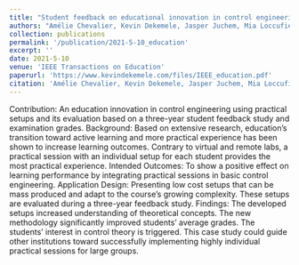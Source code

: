 ```yaml
---
title: "Student feedback on educational innovation in control engineering: active learning in practice"
authors: "Amélie Chevalier, Kevin Dekemele, Jasper Juchem, Mia Loccufier"
collection: publications
permalink: '/publication/2021-5-10_education'
excerpt: ''
date: 2021-5-10
venue: 'IEEE Transactions on Education'
paperurl: 'https://www.kevindekemele.com/files/IEEE_education.pdf'
citation: 'Amélie Chevalier, Kevin Dekemele, Jasper Juchem, Mia Loccufier (2021). Student feedback on educational innovation in control engineering: active learning in practice. IEEE Transactions on Education, 64(4), 432-437.'
---
```


Contribution: An education innovation in control engineering using practical setups and its evaluation based on a three-year student feedback study and examination grades. Background: Based on extensive research, education’s transition toward active learning and more practical experience has been shown to increase learning outcomes. Contrary to virtual and remote labs, a practical session with an individual setup for each student provides the most practical experience. Intended Outcomes: To show a positive effect on learning performance by integrating practical sessions in basic control engineering. Application Design: Presenting low cost setups that can be mass produced and adapt to the course’s growing complexity. These setups are evaluated during a three-year feedback study. Findings: The developed setups increased understanding of theoretical concepts. The new methodology significantly improved students’ average grades. The students’ interest in control theory is triggered. This case study could guide other institutions toward successfully implementing highly individual practical sessions for large groups.